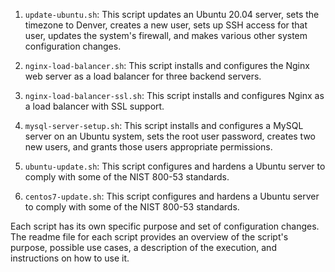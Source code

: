 1.  `update-ubuntu.sh`: This script updates an Ubuntu 20.04 server, sets the timezone to Denver, creates a new user, sets up SSH access for that user, updates the system's firewall, and makes various other system configuration changes.
    
2.  `nginx-load-balancer.sh`: This script installs and configures the Nginx web server as a load balancer for three backend servers.
    
3.  `nginx-load-balancer-ssl.sh`: This script installs and configures Nginx as a load balancer with SSL support.
    
4.  `mysql-server-setup.sh`: This script installs and configures a MySQL server on an Ubuntu system, sets the root user password, creates two new users, and grants those users appropriate permissions.
    
5.  `ubuntu-update.sh`: This script configures and hardens a Ubuntu server to comply with some of the NIST 800-53 standards.

6.  `centos7-update.sh`: This script configures and hardens a Ubuntu server to comply with some of the NIST 800-53 standards.
    

Each script has its own specific purpose and set of configuration changes. The readme file for each script provides an overview of the script's purpose, possible use cases, a description of the execution, and instructions on how to use it.